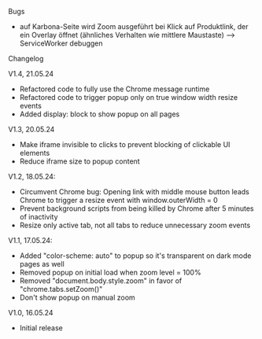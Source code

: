 Bugs
- auf Karbona-Seite wird Zoom ausgeführt bei Klick auf Produktlink, der ein Overlay öffnet (ähnliches Verhalten wie mittlere Maustaste) --> ServiceWorker debuggen


Changelog

V1.4, 21.05.24
- Refactored code to fully use the Chrome message runtime
- Refactored code to trigger popup only on true window width resize events
- Added display: block to show popup on all pages

V1.3, 20.05.24
- Make iframe invisible to clicks to prevent blocking of clickable UI elements
- Reduce iframe size to popup content

V1.2, 18.05.24:
- Circumvent Chrome bug: Opening link with middle mouse button leads Chrome to trigger a resize event with window.outerWidth = 0
- Prevent background scripts from being killed by Chrome after 5 minutes of inactivity
- Resize only active tab, not all tabs to reduce unnecessary zoom events

V1.1, 17.05.24:
- Added "color-scheme: auto" to popup so it's transparent on dark mode pages as well
- Removed popup on initial load when zoom level = 100%
- Removed "document.body.style.zoom" in favor of "chrome.tabs.setZoom()"
- Don't show popup on manual zoom

V1.0, 16.05.24
- Initial release
